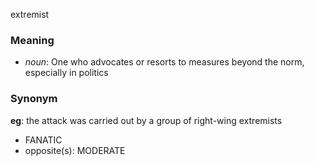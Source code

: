 extremist
### Meaning
+ _noun_: One who advocates or resorts to measures beyond the norm, especially in politics

### Synonym

__eg__: the attack was carried out by a group of right-wing extremists

+ FANATIC
+ opposite(s): MODERATE


